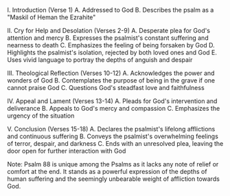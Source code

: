 I. Introduction (Verse 1)
    A. Addressed to God
    B. Describes the psalm as a "Maskil of Heman the Ezrahite"

II. Cry for Help and Desolation (Verses 2-9)
    A. Desperate plea for God's attention and mercy
    B. Expresses the psalmist's constant suffering and nearness to death
    C. Emphasizes the feeling of being forsaken by God
    D. Highlights the psalmist's isolation, rejected by both loved ones and God
    E. Uses vivid language to portray the depths of anguish and despair

III. Theological Reflection (Verses 10-12)
    A. Acknowledges the power and wonders of God
    B. Contemplates the purpose of being in the grave if one cannot praise God
    C. Questions God's steadfast love and faithfulness

IV. Appeal and Lament (Verses 13-14)
    A. Pleads for God's intervention and deliverance
    B. Appeals to God's mercy and compassion
    C. Emphasizes the urgency of the situation

V. Conclusion (Verses 15-18)
    A. Declares the psalmist's lifelong afflictions and continuous suffering
    B. Conveys the psalmist's overwhelming feelings of terror, despair, and darkness
    C. Ends with an unresolved plea, leaving the door open for further interaction with God

Note: Psalm 88 is unique among the Psalms as it lacks any note of relief or comfort at the end. It stands as a powerful expression of the depths of human suffering and the seemingly unbearable weight of affliction towards God.